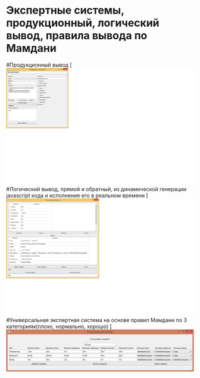 # Экспертные системы, продукционный, логический вывод, правила вывода по Мамдани

#Продукционный вывод
[![N|Solid](https://github.com/EgorSidorov/Expert_system/blob/master/images/production.png)
#Логический вывод, прямой и обратный, из динамической генерации javascript кода и исполнения его в реальном времени
[![N|Solid](https://github.com/EgorSidorov/Expert_system/blob/master/images/logic.png)
#Универсальная экспертная система на основе правил Мамдани по 3 категориям(плохо, нормально, хорошо)
[![N|Solid](https://github.com/EgorSidorov/Expert_system/blob/master/images/mamdani.jpg)
